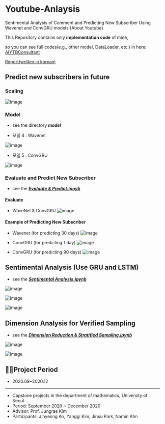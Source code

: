 # Youtube-Anlaysis 
Sentimental Analysis of Comment and Predicting New Subscriber Using Wavenet and ConvGRU models (About Youtube)

This Repository contains only **implementation code** of mine,

so you can see full codes(e.g., other model, DataLoader, etc.) in here: [AIYTBConsultant](https://github.com/sjinu96/AIYTBConsultant)


[Report(written in korean)](https://sjinu.notion.site/AIYTBConsultant-2ac26721bfb24f15938e3f5e4a742d00)

## Predict new subscribers in future

### Scaling

![image](https://user-images.githubusercontent.com/71121461/150080834-1063ec4e-5511-4cd0-ba78-17f669e2d94d.png)

### Model
* see the directory ***model***

* 모델 4 : Wavenet

![image](https://user-images.githubusercontent.com/71121461/130923095-44d43420-fb92-4345-ad9c-88d35f6a9c3c.png)
* 모델 5 : ConvGRU

![image](https://user-images.githubusercontent.com/71121461/130923134-63224b2a-b4d8-4023-aeac-f47128b5229e.png)

### Evaluate and Predict New Subscriber
* see the [***Evaluate & Predict.ipnyb***](https://github.com/sjinu96/Youtube-Anlaysis/blob/main/Evaluate%20%26%20Predict.ipynb)

#### Evaluate

* WaveNet & ConvGRU
![image](https://user-images.githubusercontent.com/71121461/130932926-e655c60a-3f55-4d16-ab7a-8a9d5105123c.png)


#### Example of Predicting New Subscriber

* Wavenet (for predicting 30 days)
![image](https://user-images.githubusercontent.com/71121461/130923410-967d38a7-f8ec-44e8-aa35-435ba956e53b.png)

* ConvGRU (for predicting 1 day)
![image](https://user-images.githubusercontent.com/71121461/130924269-7851e75b-fddb-42d4-9d9f-3bdd107d7de6.png)

* ConvGRU (for predicting 90 days)
![image](https://user-images.githubusercontent.com/71121461/130932578-2a0189c7-2703-476c-9bc1-8ba4b636715a.png)



## Sentimental Analysis (Use GRU and LSTM)
* see the [***Sentimental Analysis.ipynb***](https://github.com/sjinu96/Youtube-Anlaysis/blob/main/Sentimental%20Analysis.ipynb)


![image](https://user-images.githubusercontent.com/71121461/130931929-b6b4bd6e-631c-41ce-843c-09671253e52a.png)

![image](https://user-images.githubusercontent.com/71121461/130933242-203a5c10-534d-4d58-a393-e1594884a76b.png)


![image](https://user-images.githubusercontent.com/71121461/130932244-af5cb52f-0fed-448a-afbf-690af4d2a717.png)


## Dimension Analysis for Verified Sampling
* see the [***Dimension Reduction & Stratified Sampling.ipynb***](https://github.com/sjinu96/Youtube-Anlaysis/blob/main/Dimension%20Reduction%20%26%20Stratified%20Sampling.ipynb)

![image](https://user-images.githubusercontent.com/71121461/130931765-9e49f0bb-c7aa-4572-8e15-bc466c0c14ae.png)

![image](https://user-images.githubusercontent.com/71121461/130931787-50220c03-fc25-4b91-b06e-2b857490d4ac.png)







## 🏃‍♂️Project Period
* 2020.09~2020.12

---
* Capstone projects in the department of mathematics, University of Seoul
* Period: September 2020 ~ December 2020
* Advisor: Prof. Jungrae Kim
* Participants: Jihyeong Ko, Yanggi Kim, Jinsu Park, Namin Ahn


